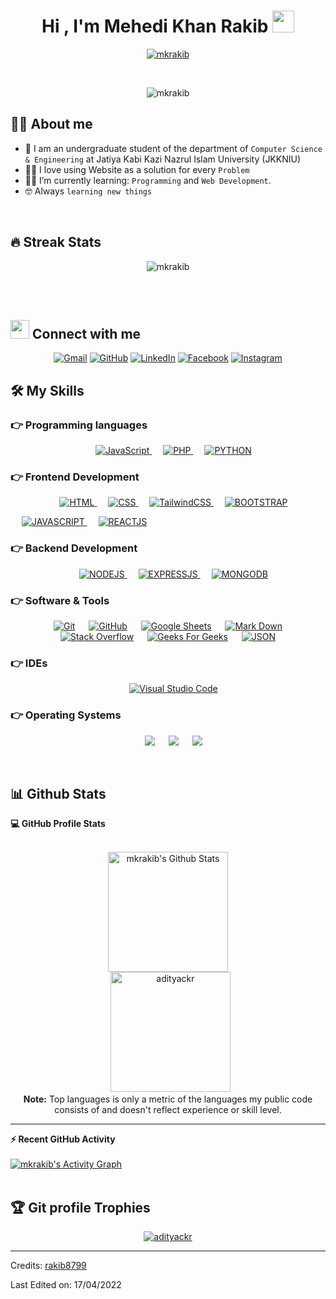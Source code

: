 <h1 align="center">Hi , I'm Mehedi Khan Rakib <img src="https://media.giphy.com/media/hvRJCLFzcasrR4ia7z/giphy.gif" width="35"></h1>
<p align="center">
  <a href="https://github.com/DenverCoder1/readme-typing-svg"><img src="https://readme-typing-svg.herokuapp.com?lines=Passionate+Fullstack+Web+Developer;Always%20learning%20new%20things&center=true&width=500&height=50" alt="mkrakib"></a>
</p>

<br>

<p align="center"> 
	<img src="https://komarev.com/ghpvc/?username=rakib8799&label=Profile%20views&color=0e75b6&style=plastic" alt="mkrakib" /> 
<!-- 	<a href = "https://commits.top/bangladesh.html" target="_blank">
		<img src="https://enfsgag3ayy6w9q.m.pipedream.net/&style=plastic" alt="adityackr" target="_blank"/> 
	</a>	 -->
</p>

## :sassy_man: About me

- :school: I am an undergraduate student of the department of `Computer Science & Engineering` at Jatiya Kabi Kazi Nazrul Islam University (JKKNIU)
- :technologist: I love using Website as a solution for every `Problem`
- :student: I’m currently learning: `Programming` and `Web Development`.
- :nerd_face: Always `learning new things`

<br>

## 🔥 Streak Stats

<p align="center"><img src="https://github-readme-streak-stats.herokuapp.com/?user=rakib8799&theme=algolia" alt="mkrakib" /></p>

<br>
<br>

## <img src="https://media.giphy.com/media/iY8CRBdQXODJSCERIr/giphy.gif" width="30px"> Connect with me

<p align="center">
	<a href="mailto:mkrakib007@gmail.com"><img img src="https://img.shields.io/badge/Gmail-D14836?style=for-the-badge&logo=gmail&logoColor=white" alt="Gmail"/></a>
	<a href="https://github.com/rakib8799"><img src="https://img.shields.io/badge/github-%23121011.svg?style=for-the-badge&logo=github&logoColor=white" alt="GitHub"/></a>
	<a href="https://www.linkedin.com/in/mehedi-khan-rakib/"><img src="https://img.shields.io/badge/linkedin-%230077B5.svg?style=for-the-badge&logo=linkedin&logoColor=white" alt="LinkedIn"/></a>
	<a href="https://www.facebook.com/mehedikhanrakib"><img src="https://img.shields.io/badge/Facebook-%231877F2.svg?style=for-the-badge&logo=Facebook&logoColor=white" alt="Facebook"/></a>
	<a href="https://www.instagram.com/mehedikhanrakib/"><img src="https://img.shields.io/badge/Instragram-%23E4405F.svg?style=for-the-badge&logo=Instagram&logoColor=white" alt="Instagram"/></a>
</p>

## 🛠️ My Skills

### 👉 Programming languages

<p align="center"> 
  &emsp;
  <a href="https://developer.mozilla.org/en-US/docs/Web/JavaScript" target="_blank"> 
     <img alt="JavaScript" src="https://img.shields.io/badge/Javascript-%23323330.svg?style=for-the-badge&logo=javascript&logoColor=%23F7DF1E">
   </a>
   &emsp;
   <a href="https://www.php.net/" target="_blank"> 
     <img alt="PHP" src="https://img.shields.io/badge/Php-%23777BB4.svg?style=for-the-badge&logo=php&logoColor=white">
   </a>
   &emsp;
   <a href="https://docs.python.org/3/" target="_blank"> 
     <img alt="PYTHON" src="https://img.shields.io/badge/Python-3670A0?style=for-the-badge&logo=python&logoColor=ffdd54">
   </a>
</p>

### 👉 Frontend Development

<p align="center"> 
  &emsp; 
  <a href="https://www.w3.org/html/" target="_blank"> 
   <img alt="HTML" src="https://img.shields.io/badge/Html5-%23E34F26.svg?style=for-the-badge&logo=html5&logoColor=white">
  </a>   
  &emsp;
  <a href="https://www.w3schools.com/css/" target="_blank">
    <img alt="CSS" src="https://img.shields.io/badge/Css3-%231572B6.svg?style=for-the-badge&logo=css3&logoColor=white">
  </a>
  &emsp;
  <a href="https://tailwindcss.com/docs/installation" target="_blank">
    <img alt="TailwindCSS" src="https://img.shields.io/badge/Tailwindcss-%2338B2AC.svg?style=for-the-badge&logo=tailwind-css&logoColor=white">
  </a>
  &emsp;
  <a href="https://getbootstrap.com/docs/5.1/getting-started/introduction/" target="_blank">
    <img alt="BOOTSTRAP" src="https://img.shields.io/badge/Bootstrap-%23563D7C.svg?style=for-the-badge&logo=bootstrap&logoColor=white">
  </a>

&emsp;
<a href="https://developer.mozilla.org/en-US/docs/Web/JavaScript" target="_blank">
<img alt="JAVASCRIPT" src="https://img.shields.io/badge/Javascript-%23323330.svg?style=for-the-badge&logo=javascript&logoColor=%23F7DF1E">
</a>
&emsp;
<a href="https://reactjs.org/" target="_blank">
<img alt="REACTJS" src="https://img.shields.io/badge/REACT-%2320232a.svg?style=for-the-badge&logo=react&logoColor=%2361DAFB">
</a>

</p>

### 👉 Backend Development

<p align="center">
  &emsp;
<a href="https://nodejs.org/en/" target="_blank">
<img alt="NODEJS" src="https://img.shields.io/badge/Node.js-6DA55F?style=for-the-badge&logo=node.js&logoColor=white">
</a>
&emsp;
<a href="https://expressjs.com/en/starter/installing.html" target="_blank">
<img alt="EXPRESSJS" src="https://img.shields.io/badge/express.js-%23404d59.svg?style=for-the-badge&logo=express&logoColor=%2361DAFB">
</a>
&emsp;
<a href="https://www.mongodb.com/docs/manual/introduction/" target="_blank">
<img alt="MONGODB" src="https://img.shields.io/badge/MongoDB-%234ea94b.svg?style=for-the-badge&logo=mongodb&logoColor=white">
</a>
</p>

### 👉 Software & Tools

<p align="center">
  &emsp;
    <a href="#"><img alt="Git" src="https://img.shields.io/badge/Git%20-%23F05033.svg?style=plastic&logo=git&logoColor=white"></a>
  &emsp;
    <a href="#"><img alt="GitHub" src="https://img.shields.io/badge/github-%23181717.svg?style=plastic&logo=github&logoColor=white"></a>
  &emsp;
    <a href="#"><img alt="Google Sheets" src="https://img.shields.io/badge/Google%20Sheets%20-%2334A853.svg?style=plastic&logo=google%20sheets&logoColor=white"></a>
  &emsp;
    <a href="#"><img alt="Mark Down" src="https://img.shields.io/badge/Markdown-000000?style=plastic&logo=markdown&logoColor=white"></a>
  &emsp;
    <a href="#"><img alt="Stack Overflow" src="https://img.shields.io/badge/-Stack%20Overflow-FE7A16?style=plastic&logo=stack-overflow&logoColor=white"></a>
  &emsp;
    <a href="#"><img alt="Geeks For Geeks" src="https://img.shields.io/badge/geeksforgeeks-%230F9D58.svg?style=plastic&logo=geeksforgeeks&logoColor=white"></a>
  &emsp;
    <a href="#"><img alt="JSON" img src="https://img.shields.io/badge/json-%23000000.svg?style=plastic&logo=json&logoColor=white"></a>
</p>

### 👉 IDEs

<p align="center">
  &emsp;
    <a href="#"><img alt="Visual Studio Code" src="https://img.shields.io/badge/Visual%20Studio%20Code-0078d7.svg?style=plastic&logo=visual-studio-code&logoColor=white"></a>
</p>

### 👉 Operating Systems

<p align="center">
  &emsp;
    <a href="#"><img src="https://img.shields.io/badge/Linux-FCC624?style=plastic&logo=linux&logoColor=black"></a>
  &emsp;
    <a href="#"><img src="https://img.shields.io/badge/Ubuntu-E95420?style=plastic&logo=ubuntu&logoColor=white"></a>
  &emsp;
    <a href="#"><img src="https://img.shields.io/badge/Windows-0078D6?style=plastic&logo=windows&logoColor=white"></a>
</p>

<br/>

## 📊 Github Stats

  <summary><b>💻 GitHub Profile Stats</b></summary>
  <br/>
  <p align="center">
    <a href="https://github.com/anuraghazra/github-readme-stats"><img alt="mkrakib's Github Stats" src="https://github-readme-stats.vercel.app/api?username=rakib8799&show_icons=true&count_private=true&theme=algolia" height="192px"/></a>
<br/>
  &nbsp;
	  <img src="https://github-readme-stats.vercel.app/api/top-langs?username=rakib8799&langs_count=10&show_icons=true&locale=en&layout=compact&theme=algolia" alt="adityackr" height="192px"/>
  <br/>
  <b>Note:</b> Top languages is only a metric of the languages my public code consists of and doesn't reflect experience or skill level.
  </p>

---

  <summary><b>⚡ Recent GitHub Activity</b></summary>
  <br/>
   <a href="https://github.com/rakib8799"><img alt="mkrakib's Activity Graph" src="https://activity-graph.herokuapp.com/graph?username=rakib8799&custom_title=rakib8799's%20Contribution%20Graph&theme=react-dark" /></a>
  <br/>

<br/>

## :trophy: Git profile Trophies

<p align="center"> <a href="https://github.com/ryo-ma/github-profile-trophy"><img src="https://github-profile-trophy.vercel.app/?username=rakib8799&layout=compact&theme=algolia" alt="adityackr" /></a> </p>

---

Credits: [rakib8799](https://github.com/rakib8799)

Last Edited on: 17/04/2022
